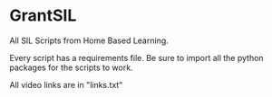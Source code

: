 # GrantSIL
All SIL Scripts from Home Based Learning.

Every script has a requirements file. Be sure to import all the python packages for the scripts to work.



All video links are in "links.txt"
